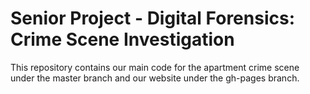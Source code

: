 # Senior Project - Digital Forensics: Crime Scene Investigation
This repository contains our main code for the apartment crime scene under the master branch and our website under the gh-pages branch.

